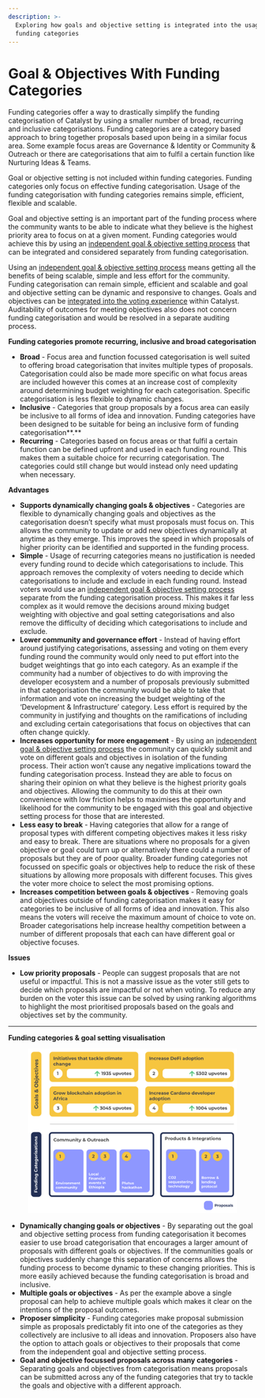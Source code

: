 ```yaml
---
description: >-
  Exploring how goals and objective setting is integrated into the usage of
  funding categories
---
```


# Goal & Objectives With Funding Categories

Funding categories offer a way to drastically simplify the funding categorisation of Catalyst by using a smaller number of broad, recurring and inclusive categorisations. Funding categories are a category based approach to bring together proposals based upon being in a similar focus area. Some example focus areas are Governance & Identity or Community & Outreach or there are categorisations that aim to fulfil a certain function like Nurturing Ideas & Teams.



Goal or objective setting is not included within funding categories. Funding categories only focus on effective funding categorisation. Usage of the funding categorisation with funding categories remains simple, efficient, flexible and scalable.



Goal and objective setting is an important part of the funding process where the community wants to be able to indicate what they believe is the highest priority area to focus on at a given moment. Funding categories would achieve this by using an [independent goal & objective setting process](independent-goals-and-objective-setting-process.md) that can be integrated and considered separately from funding categorisation.



Using an [independent goal & objective setting process](independent-goals-and-objective-setting-process.md) means getting all the benefits of being scalable, simple and less effort for the community. Funding categorisation can remain simple, efficient and scalable and goal and objective setting can be dynamic and responsive to changes. Goals and objectives can be [integrated into the voting experience](integrating-goals-and-objectives-into-voting.md) within Catalyst. Auditability of outcomes for meeting objectives also does not concern funding categorisation and would be resolved in a separate auditing process.



**Funding categories promote recurring, inclusive and broad categorisation**

* **Broad** - Focus area and function focussed categorisation is well suited to offering broad categorisation that invites multiple types of proposals. Categorisation could also be made more specific on what focus areas are included however this comes at an increase cost of complexity around determining budget weighting for each categorisation. Specific categorisation is less flexible to dynamic changes.
* **Inclusive** - Categories that group proposals by a focus area can easily be inclusive to all forms of idea and innovation. Funding categories have been designed to be suitable for being an inclusive form of funding categorisation**.**
* **Recurring** - Categories based on focus areas or that fulfil a certain function can be defined upfront and used in each funding round. This makes them a suitable choice for recurring categorisation. The categories could still change but would instead only need updating when necessary.



**Advantages**

* **Supports dynamically changing goals & objectives** - Categories are flexible to dynamically changing goals and objectives as the categorisation doesn’t specify what must proposals must focus on. This allows the community to update or add new objectives dynamically at anytime as they emerge. This improves the speed in which proposals of higher priority can be identified and supported in the funding process.
* **Simple** - Usage of recurring categories means no justification is needed every funding round to decide which categorisations to include. This approach removes the complexity of voters  needing to decide which categorisations to include and exclude in each funding round. Instead voters would use an [independent goal & objective setting process](independent-goals-and-objective-setting-process.md) separate from the funding categorisation process. This makes it far less complex as it would remove the decisions around mixing budget weighting with objective and goal setting categorisations and also remove the difficulty of deciding which categorisations to include and exclude.
* **Lower community and governance effort** - Instead of having effort around justifying categorisations, assessing and voting on them every funding round the community would only need to put effort into the budget weightings that go into each category. As an example if the community had a number of objectives to do with improving the developer ecosystem and a number of proposals previously submitted in that categorisation the community would be able to take that information and vote on increasing the budget weighting of the ‘Development & Infrastructure’ category. Less effort is required by the community in justifying and thoughts on the ramifications of including and excluding certain categorisations that focus on objectives that can often change quickly.
* **Increases opportunity for more engagement** - By using an [independent goal & objective setting process](independent-goals-and-objective-setting-process.md) the community can quickly submit and vote on different goals and objectives in isolation of the funding process. Their action won’t cause any negative implications toward the funding categorisation process. Instead they are able to focus on sharing their opinion on what they believe is the highest priority goals and objectives. Allowing the community to do this at their own convenience with low friction helps to maximises the opportunity and likelihood for the community to be engaged with this goal and objective setting process for those that are interested.
* **Less easy to break** - Having categories that allow for a range of proposal types with different competing objectives makes it less risky and easy to break. There are situations where no proposals for a given objective or goal could turn up or alternatively there could a number of proposals but they are of poor quality. Broader funding categories not focussed on specific goals or objectives help to reduce the risk of these situations by allowing more proposals with different focuses. This gives the voter more choice to select the most promising options.
* **Increases competition between goals & objectives** - Removing goals and objectives outside of funding categorisation makes it easy for categories to be inclusive of all forms of idea and innovation. This also means the voters will receive the maximum amount of choice to vote on. Broader categorisations help increase healthy competition between a number of different proposals that each can have different goal or objective focuses.



**Issues**

* **Low priority proposals** - People can suggest proposals that are not useful or impactful. This is not a massive issue as the voter still gets to decide which proposals are impactful or not when voting. To reduce any burden on the voter this issue can be solved by using ranking algorithms to highlight the most prioritised proposals based on the goals and objectives set by the community.

****

**Funding categories & goal setting visualisation**

<figure><img src="../.gitbook/assets/funding-categories-and-goals.png" alt=""><figcaption></figcaption></figure>

* **Dynamically changing goals or objectives** - By separating out the goal and objective setting process from funding categorisation it becomes easier to use broad categorisation that encourages a larger amount of proposals with different goals or objectives. If the communities goals or objectives suddenly change this separation of concerns allows the funding process to become dynamic to these changing priorities. This is more easily achieved because the funding categorisation is broad and inclusive.
* **Multiple goals or objectives** - As per the example above a single proposal can help to achieve multiple goals which makes it clear on the intentions of the proposal outcomes.
* **Proposer simplicity** - Funding categories make proposal submission simple as proposals predictably fit into one of the categories as they collectively are inclusive to all ideas and innovation. Proposers also have the option to attach goals or objectives to their proposals that come from the independent goal and objective setting process.
* **Goal and objective focussed proposals across many categories** - Separating goals and objectives from categorisation means proposals can be submitted across any of the funding categories that try to tackle the goals and objective with a different approach.

